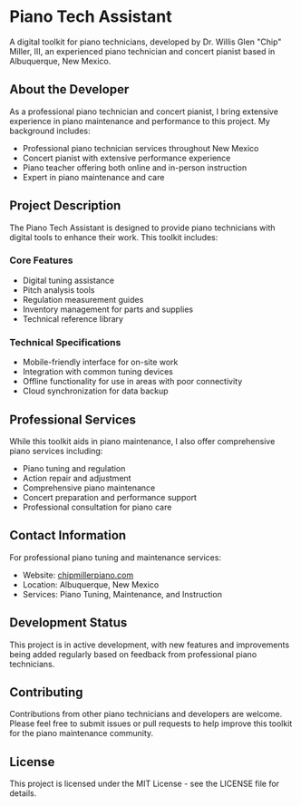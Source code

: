 # Piano Tech Assistant

A digital toolkit for piano technicians, developed by Dr. Willis Glen "Chip" Miller, III, an experienced piano technician and concert pianist based in Albuquerque, New Mexico.

## About the Developer

As a professional piano technician and concert pianist, I bring extensive experience in piano maintenance and performance to this project. My background includes:

- Professional piano technician services throughout New Mexico
- Concert pianist with extensive performance experience
- Piano teacher offering both online and in-person instruction
- Expert in piano maintenance and care

## Project Description

The Piano Tech Assistant is designed to provide piano technicians with digital tools to enhance their work. This toolkit includes:

### Core Features

- Digital tuning assistance
- Pitch analysis tools
- Regulation measurement guides
- Inventory management for parts and supplies
- Technical reference library

### Technical Specifications

- Mobile-friendly interface for on-site work
- Integration with common tuning devices
- Offline functionality for use in areas with poor connectivity
- Cloud synchronization for data backup

## Professional Services

While this toolkit aids in piano maintenance, I also offer comprehensive piano services including:

- Piano tuning and regulation
- Action repair and adjustment
- Comprehensive piano maintenance
- Concert preparation and performance support
- Professional consultation for piano care

## Contact Information

For professional piano tuning and maintenance services:
- Website: [chipmillerpiano.com](https://chipmillerpiano.com)
- Location: Albuquerque, New Mexico
- Services: Piano Tuning, Maintenance, and Instruction

## Development Status

This project is in active development, with new features and improvements being added regularly based on feedback from professional piano technicians.

## Contributing

Contributions from other piano technicians and developers are welcome. Please feel free to submit issues or pull requests to help improve this toolkit for the piano maintenance community.

## License

This project is licensed under the MIT License - see the LICENSE file for details.